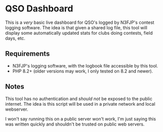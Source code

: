# QSO Dashboard

This is a _very_ basic live dashboard for QSO's logged by N3FJP's contest
logging software.  The idea is that given a shared log file, this tool will
display some automatically updated stats for clubs doing contests, field days,
etc.

## Requirements

* N3FJP's logging software, with the logbook file accessible by this tool.
* PHP 8.2+ (older versions may work, I only tested on 8.2 and newer).

## Notes

This tool has no authentication and _should not_ be exposed to the public
internet.  The idea is this script will be used in a private network and local
webserver.

I won't say running this on a public server won't work, I'm just saying this was
written quickly and shouldn't be trusted on public web servers.